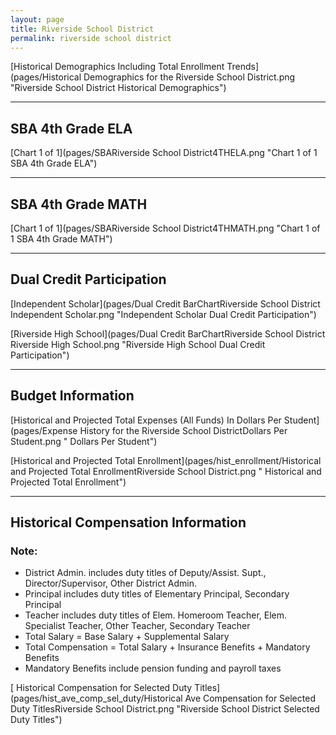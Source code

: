 ```yaml
---
layout: page
title: Riverside School District
permalink: riverside school district
---
```



[Historical Demographics Including Total Enrollment Trends](pages/Historical Demographics for the Riverside School District.png "Riverside School District Historical Demographics")

___

## SBA 4th Grade ELA

[Chart 1 of 1](pages/SBARiverside School District4THELA.png "Chart 1 of 1 SBA 4th Grade ELA")


___

## SBA 4th Grade MATH

[Chart 1 of 1](pages/SBARiverside School District4THMATH.png "Chart 1 of 1 SBA 4th Grade MATH")


___

## Dual Credit Participation

[Independent Scholar](pages/Dual Credit BarChartRiverside School District Independent Scholar.png "Independent Scholar Dual Credit Participation")

[Riverside High School](pages/Dual Credit BarChartRiverside School District Riverside High School.png "Riverside High School Dual Credit Participation")


___

## Budget Information

[Historical and Projected Total Expenses (All Funds) In Dollars Per Student](pages/Expense History for the Riverside School DistrictDollars Per Student.png " Dollars Per Student")

[Historical and Projected Total Enrollment](pages/hist_enrollment/Historical and Projected Total EnrollmentRiverside School District.png " Historical and Projected Total Enrollment")


___

## Historical Compensation Information
### Note:
- District Admin. includes duty titles of Deputy/Assist. Supt., Director/Supervisor, Other District Admin.
- Principal includes duty titles of Elementary Principal, Secondary Principal
- Teacher includes duty titles of Elem. Homeroom Teacher, Elem. Specialist Teacher, Other Teacher, Secondary Teacher
- Total Salary = Base Salary + Supplemental Salary
- Total Compensation = Total Salary + Insurance Benefits + Mandatory Benefits
- Mandatory Benefits include pension funding and payroll taxes

[ Historical Compensation for Selected Duty Titles](pages/hist_ave_comp_sel_duty/Historical Ave Compensation for Selected Duty TitlesRiverside School District.png "Riverside School District Selected Duty Titles")

